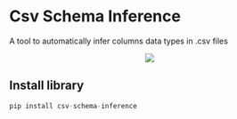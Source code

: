 # Csv Schema Inference
A tool to automatically infer columns data types in .csv files



<p align="center">
  <img 
    src="https://user-images.githubusercontent.com/8701464/177664184-42052a4f-84cc-46ae-9054-aec4f5bce7b2.png"
  >
</p>


## Install library
```python
pip install csv-schema-inference
```
